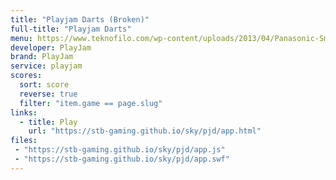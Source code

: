 ```yaml
---
title: "Playjam Darts (Broken)"
full-title: "Playjam Darts"
menu: https://www.teknofilo.com/wp-content/uploads/2013/04/Panasonic-Smart-TV-Dardos-150x150.jpg
developer: PlayJam
brand: PlayJam
service: playjam
scores:
  sort: score
  reverse: true
  filter: "item.game == page.slug"
links:
  - title: Play
    url: "https://stb-gaming.github.io/sky/pjd/app.html"
files:
 - "https://stb-gaming.github.io/sky/pjd/app.js"
 - "https://stb-gaming.github.io/sky/pjd/app.swf"
---
```

